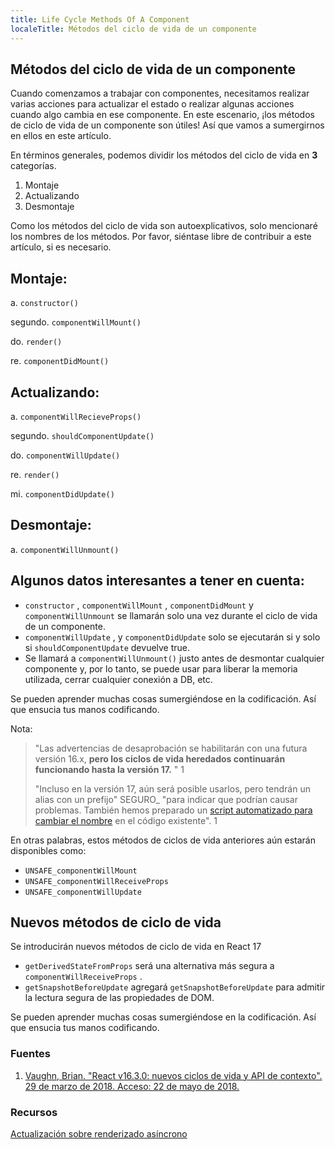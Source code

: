 ---
title: Life Cycle Methods Of A Component
localeTitle: Métodos del ciclo de vida de un componente
---## Métodos del ciclo de vida de un componente

Cuando comenzamos a trabajar con componentes, necesitamos realizar varias acciones para actualizar el estado o realizar algunas acciones cuando algo cambia en ese componente. En este escenario, ¡los métodos de ciclo de vida de un componente son útiles! Así que vamos a sumergirnos en ellos en este artículo.

En términos generales, podemos dividir los métodos del ciclo de vida en **3** categorías.

1.  Montaje
2.  Actualizando
3.  Desmontaje

Como los métodos del ciclo de vida son autoexplicativos, solo mencionaré los nombres de los métodos. Por favor, siéntase libre de contribuir a este artículo, si es necesario.

## Montaje:

a. `constructor()`

segundo. `componentWillMount()`

do. `render()`

re. `componentDidMount()`

## Actualizando:

a. `componentWillRecieveProps()`

segundo. `shouldComponentUpdate()`

do. `componentWillUpdate()`

re. `render()`

mi. `componentDidUpdate()`

## Desmontaje:

a. `componentWillUnmount()`

## Algunos datos interesantes a tener en cuenta:

*   `constructor` , `componentWillMount` , `componentDidMount` y `componentWillUnmount` se llamarán solo una vez durante el ciclo de vida de un componente.
*   `componentWillUpdate` , y `componentDidUpdate` solo se ejecutarán si y solo si `shouldComponentUpdate` devuelve true.
*   Se llamará a `componentWillUnmount()` justo antes de desmontar cualquier componente y, por lo tanto, se puede usar para liberar la memoria utilizada, cerrar cualquier conexión a DB, etc.

Se pueden aprender muchas cosas sumergiéndose en la codificación. Así que ensucia tus manos codificando.

Nota:

> "Las advertencias de desaprobación se habilitarán con una futura versión 16.x, **pero los ciclos de vida heredados continuarán funcionando hasta la versión 17.** " 1
> 
> "Incluso en la versión 17, aún será posible usarlos, pero tendrán un alias con un prefijo" SEGURO\_ "para indicar que podrían causar problemas. También hemos preparado un [script automatizado para cambiar el nombre](https://github.com/reactjs/react-codemod#rename-unsafe-lifecycles) en el código existente". 1

En otras palabras, estos métodos de ciclos de vida anteriores aún estarán disponibles como:

*   `UNSAFE_componentWillMount`
*   `UNSAFE_componentWillReceiveProps`
*   `UNSAFE_componentWillUpdate`

## Nuevos métodos de ciclo de vida

Se introducirán nuevos métodos de ciclo de vida en React 17

*   `getDerivedStateFromProps` será una alternativa más segura a `componentWillReceiveProps` .
*   `getSnapshotBeforeUpdate` agregará `getSnapshotBeforeUpdate` para admitir la lectura segura de las propiedades de DOM.

Se pueden aprender muchas cosas sumergiéndose en la codificación. Así que ensucia tus manos codificando.

### Fuentes

1.  [Vaughn, Brian. "React v16.3.0: nuevos ciclos de vida y API de contexto". 29 de marzo de 2018. Acceso: 22 de mayo de 2018.](https://reactjs.org/blog/2018/03/29/react-v-16-3.html)

### Recursos

[Actualización sobre renderizado asíncrono](https://reactjs.org/blog/2018/03/27/update-on-async-rendering.html)